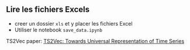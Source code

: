 ## Lire les fichiers Excels

* creer un dossier `xls` et y placer les fichiers Excel
* Utiliser le notebook `save_data.ipynb`

TS2Vec paper: [TS2Vec: Towards Universal Representation of Time Series](https://arxiv.org/abs/2106.10466)